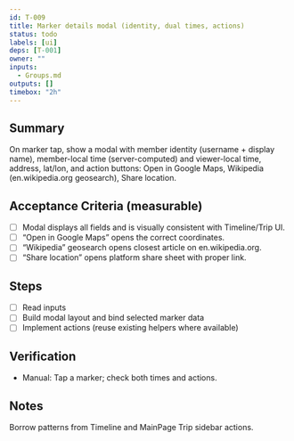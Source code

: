 ```yaml
---
id: T-009
title: Marker details modal (identity, dual times, actions)
status: todo
labels: [ui]
deps: [T-001]
owner: ""
inputs:
  - Groups.md
outputs: []
timebox: "2h"
---
```


## Summary
On marker tap, show a modal with member identity (username + display name), member-local time (server-computed) and viewer-local time, address, lat/lon, and action buttons: Open in Google Maps, Wikipedia (en.wikipedia.org geosearch), Share location.

## Acceptance Criteria (measurable)
- [ ] Modal displays all fields and is visually consistent with Timeline/Trip UI.
- [ ] “Open in Google Maps” opens the correct coordinates.
- [ ] “Wikipedia” geosearch opens closest article on en.wikipedia.org.
- [ ] “Share location” opens platform share sheet with proper link.

## Steps
- [ ] Read inputs
- [ ] Build modal layout and bind selected marker data
- [ ] Implement actions (reuse existing helpers where available)

## Verification
- Manual: Tap a marker; check both times and actions.

## Notes
Borrow patterns from Timeline and MainPage Trip sidebar actions.

